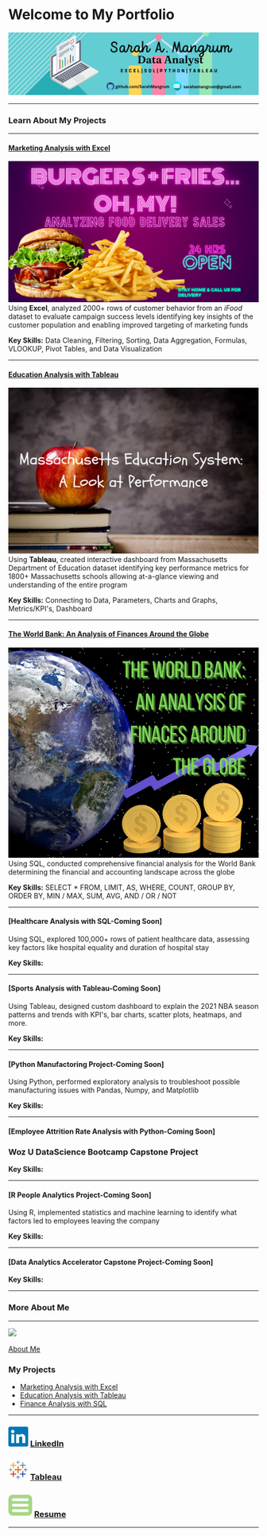 # Welcome to My Portfolio

[<img src="images/linkedinbanner.png?raw=true"/>](https://www.linkedin.com/in/sarahamangrum/)

---

### Learn About My Projects

---

#### [Marketing Analysis with Excel](https://www.linkedin.com/pulse/burgers-friesoh-my-look-food-delivery-sales-sarah-mangrum/)
[<img src="images/DoorDash.png?raw=true"/>](https://www.linkedin.com/pulse/burgers-friesoh-my-look-food-delivery-sales-sarah-mangrum/)
Using **Excel**, analyzed 2000+ rows of customer behavior from an *iFood* dataset to evaluate campaign success levels identifying key insights of the customer population and enabling improved targeting of marketing funds

**Key Skills:**  Data Cleaning, Filtering, Sorting, Data Aggregation, Formulas, VLOOKUP, Pivot Tables, and Data Visualization


---

#### [Education Analysis with Tableau](https://www.linkedin.com/pulse/massachusetts-education-system-review-sarah-mangrum/)
[<img src="images/Schoolbell.png?raw=true"/>](https://www.linkedin.com/pulse/massachusetts-education-system-review-sarah-mangrum/)
Using **Tableau**, created interactive dashboard from Massachusetts Department of Education dataset identifying key performance metrics for 1800+ Massachusetts schools allowing at-a-glance viewing and understanding of the entire program 

**Key Skills:**  Connecting to Data, Parameters, Charts and Graphs, Metrics/KPI's, Dashboard


---

#### [The World Bank: An Analysis of Finances Around the Globe](/SQL_banking)

<img src="images/Earth Hour (Facebook Post).png?raw=true"/>
Using SQL, conducted comprehensive financial analysis for the World Bank determining the financial and accounting landscape across the globe 

**Key Skills:** SELECT * FROM, LIMIT, AS, WHERE, COUNT, GROUP BY, ORDER BY, MIN / MAX, SUM, AVG, AND / OR / NOT


---
#### [Healthcare Analysis with SQL-Coming Soon]
Using SQL, explored 100,000+ rows of patient healthcare data, assessing key factors like hospital equality and duration of hospital stay

**Key Skills:**


---
#### [Sports Analysis with Tableau-Coming Soon]
Using Tableau, designed custom dashboard to explain the 2021 NBA season patterns and trends with KPI's, bar charts, scatter plots, heatmaps, and more.

**Key Skills:**


---
#### [Python Manufactoring Project-Coming Soon]
Using Python, performed exploratory analysis to troubleshoot possible manufacturing issues with Pandas, Numpy, and Matplotlib

**Key Skills:**

---
#### [Employee Attrition Rate Analysis with Python-Coming Soon]
### Woz U DataScience Bootcamp Capstone Project

**Key Skills:**


---
#### [R People Analytics Project-Coming Soon]
Using R, implemented statistics and machine learning to identify what factors led to employees leaving the company

**Key Skills:**


---
#### [Data Analytics Accelerator Capstone Project-Coming Soon]

**Key Skills:**


---

### More About Me 
---

[<img src="images/AboutMeCollage.png?raw=true"/>](/AboutMe.md)

[About Me](/AboutMe.md)

### My Projects

- [Marketing Analysis with Excel](https://www.linkedin.com/pulse/burgers-friesoh-my-look-food-delivery-sales-sarah-mangrum/)
- [Education Analysis with Tableau](https://www.linkedin.com/pulse/massachusetts-education-system-review-sarah-mangrum/)
- [Finance Analysis with SQL](/SQL_banking)
---

### [<img src="images/linkedin_icon.png?raw=true"/>](https://www.linkedin.com/in/sarahamangrum/) [LinkedIn](https://www.linkedin.com/in/sarahamangrum/)
### [<img src="images/tableau_icon.png?raw=true"/>](https://public.tableau.com/app/profile/sarah.mangrum) [Tableau](https://public.tableau.com/app/profile/sarah.mangrum)
### <img src="images/resume_icon2.png?raw=true"/> [Resume](/files/Sarah_Mangrum_Master_Resume.pdf)

---


